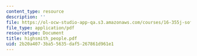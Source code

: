 ```yaml
---
content_type: resource
description: ''
file: https://ol-ocw-studio-app-qa.s3.amazonaws.com/courses/16-355j-software-engineering-concepts-fall-2005/2b20a4073ba55635daf5267861d961e1_highsmith_people.pdf
file_type: application/pdf
resourcetype: Document
title: highsmith_people.pdf
uid: 2b20a407-3ba5-5635-daf5-267861d961e1
---
```

